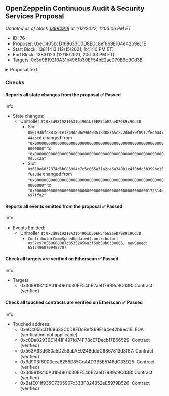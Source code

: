 ## OpenZeppelin Continuous Audit & Security Services Proposal

_Updated as of block [13994918](https://etherscan.io/block/13994918) at 1/12/2022, 11:03:06 PM ET_

- ID: 76
- Proposer: [0xeC405bcD169633C0D8EDc8ef869E164e42b9ec1E](https://etherscan.io/address/0xeC405bcD169633C0D8EDc8ef869E164e42b9ec1E)
- Start Block: 13811413 (12/15/2021, 1:41:10 PM ET)
- End Block: 13831123 (12/18/2021, 2:51:33 PM ET)
- Targets: [0x3d9819210A31b4961b30EF54bE2aeD79B9c9Cd3B](https://etherscan.io/address/0x3d9819210A31b4961b30EF54bE2aeD79B9c9Cd3B#code)

<details>
  <summary>Proposal text</summary>

> # OpenZeppelin Continuous Audit & Security Services Proposal
> ### Summary
> 
> The Compound DAO’s long-term security requires a comprehensive and continuous set of audit and security solutions to prevent loss of funds and protect its reputation resulting from risks to the Compound protocol, specifically those introduced by community-proposed upgrades
> 
> OpenZeppelin will provide dedicated continuous audit services for all Compound governance proposals and will work with the Compound community to develop comprehensive security requirements and to implement best practice security monitoring. 
> 
> OpenZeppelin's services will be coordinated by a dedicated Security Advisor who along with the OpenZeppelin team, the Compound DAO and the community will work to:
> 
> 1. Improve the overall process to ensure the security of community proposed upgrades to the Compound Protocol  
> 2. Provide continuous audits and dedicated resources to respond rapidly to all community proposed upgrades and changes 
> 3. Coordinate the creation of documented security checklists and requirements that can be shared with all proposal authors
> 4. Implement an open security monitoring and security dashboard solution that will allow the community to validate security 
> 5. Integrate, support, and analyze other possible future important security program components such as formal verification, bug bounties, and white hat monitoring approved by the DAO.  
> 
> The combined effort of the OpenZeppelin team, the Security Advisor, and the Compound community will thereby reduce potential security risks and further assure the DAOs trusted reputation.
> 
> **OpenZeppelin has revised its original proposal to focus on community feedback and excludes performance fees. OpenZeppelin’s fee will be the equivalent of $1 million USD in COMP every quarter for one year. This fee covers all services defined in the proposal. Payment will be made using a streaming grant based on recommendations given by community member feedback on the forum. Please see our full revised proposal here:**
> 
> **[OZ Final Proposal](https://docs.google.com/document/d/1HVeQ5rbdzN2m7AR06eF-lbQHwFKZdvDj7WEiyMGdBdA/edit?usp=sharing)**
> 
> We believe that no other firm in the market can bring the same breadth and depth of offerings to the DAO.  We provide best-in-class continuous auditing and security advisory services; established leadership in secure development and secure operations; and external relationships and partnerships at a cost to value no other firm can match. 
> 
> We would be honored to partner with the Compound DAO to not only deliver continuous auditing but to also work together to be leaders and innovators in how to securely and efficiently run an effective DAO security program!
> 
> ### Voting Instructions: [Audit Selection Process](https://www.comp.xyz/t/auditing-compound-protocol/2543/35)
> 
> All three audit proposals will be submitted to governance and voted on by the community. The proposal with the most "For" votes will win and the community multisig will then cancel the losing proposals after the vote is completed. Please only vote YES once for your preferred proposal.
> 
> See the [complete Forum discussion](https://www.comp.xyz/t/auditing-compound-protocol/2543) for more details
</details>

### Checks
#### Reports all state changes from the proposal ✅ Passed
  




Info:
- State changes:
    - Unitroller at `0x3d9819210A31b4961b30EF54bE2aeD79B9c9Cd3B`
        - Slot `0x6193bfc88189ce1349da06c9dd035183883b5c872d6d50f0917f6db44744abc6` changed from `"0x0000000000000000000000000000000000000000000000000000000000000000"` to `"0x0000000000000000000000000000000000000000000000000000000000d35c2a"`
        - Slot `0x618e6037374d6b083994c7c5c065a31a2ce6a34981c4f0bdc3b399be15f6e3de` changed from `"0x0000000000000000000000000000000000000000000000000000000000000000"` to `"0x00000000000000000000000000000000000000000000000000172314d697ffa2"`

#### Reports all events emitted from the proposal ✅ Passed
  




Info:
- Events Emitted:
    - Unitroller at `0x3d9819210A31b4961b30EF54bE2aeD79B9c9Cd3B`
        - `ContributorCompSpeedUpdated(contributor: 0x57c970568668087c05352456a3f59b58b0330066, newSpeed: 6512496870948770)`

#### Check all targets are verified on Etherscan ✅ Passed
  




Info:
- Targets:
    - 0x3d9819210A31b4961b30EF54bE2aeD79B9c9Cd3B: Contract (verified)

#### Check all touched contracts are verified on Etherscan ✅ Passed
  




Info:
- Touched address:
    - 0xeC405bcD169633C0D8EDc8ef869E164e42b9ec1E: EOA (verification not applicable)
    - 0xc0Da02939E1441F497fd74F78cE7Decb17B66529: Contract (verified)
    - 0x563A63d650a5D259abAE9248dddC6867813d3f87: Contract (verified)
    - 0x6d903f6003cca6255D85CcA4D3B5E5146dC33925: Contract (verified)
    - 0x3d9819210A31b4961b30EF54bE2aeD79B9c9Cd3B: Contract (verified)
    - 0xBafE01ff935C7305907c33BF824352eE5979B526: Contract (verified)
